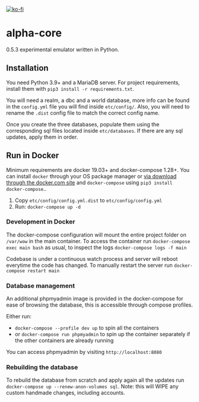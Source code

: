 [![ko-fi](https://www.ko-fi.com/img/githubbutton_sm.svg)](https://ko-fi.com/R6R21LO82)

# alpha-core
0.5.3 experimental emulator written in Python.

## Installation
You need Python 3.9+ and a MariaDB server. For project requirements, install them with `pip3 install -r requirements.txt`.

You will need a realm, a dbc and a world database, more info can be found in the `config.yml` file you will find inside `etc/config/`. Also, you will need to rename the `.dist` config file to match the correct config name.

Once you create the three databases, populate them using the corresponding sql files located inside `etc/databases`. If there are any sql updates, apply them in order.

## Run in Docker

Minimum requirements are docker 19.03+ and docker-compose 1.28+. 
You can install `docker` through your OS package manager or [via download through the docker.com site](https://docs.docker.com/engine/install/) and `docker-compose` using `pip3 install docker-compose`..

1. Copy `etc/config/config.yml.dist` to `etc/config/config.yml` 
2. Run: `docker-compose up -d`
### Development in Docker

The docker-compose configuration will mount the entire project folder on `/var/wow` in the main container. To access the container run `docker-compose exec main bash` as usual, to inspect the logs `docker-compose logs -f main`

Codebase is under a continuous watch process and server will reboot everytime the code has changed. To manually restart the server run `docker-compose restart main`
### Database management

An additional phpmyadmin image is provided in the docker-compose for ease of browsing the database, this is accessible through compose profiles.

Either run:
- `docker-compose --profile dev up` to spin all the containers
- or `docker-compose run phpmyadmin` to spin up the container separately if the other containers are already running

You can access phpmyadmin by visiting `http://localhost:8080`

### Rebuilding the database

To rebuild the database from scratch and apply again all the updates run  `docker-compose up --renew-anon-volumes sql`. Note: this will WIPE any custom handmade changes, including accounts.